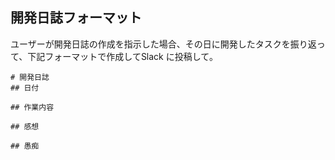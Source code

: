 ## 開発日誌フォーマット

ユーザーが開発日誌の作成を指示した場合、その日に開発したタスクを振り返って、下記フォーマットで作成してSlack に投稿して。

```
# 開発日誌
## 日付

## 作業内容

## 感想

## 愚痴
```
